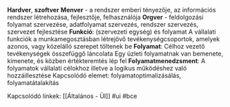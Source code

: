 **Hardver**, **szoftver**
**Menver** - a rendszer emberi tényezője, az információs rendszer létrehozása, fejlesztője, felhasználója
**Orgver** - feldolgozási folyamat szervezése, adatfolyamat szervezés, rendszer szervezés, szervezet fejlesztése
**Funkció**: (szervezeti egység) és folyamat
	A vállalati funkciók a munkamegosztásban létrejövő tevékenységcsoportok, amelyek azonos, vagy közelálló szerepet töltenek be
**Folyamat**:
	Célhoz vezető tevékenységek összefüggő láncolata
	Egy üzleti folyamatnak van bemenete, kimenete, és közben értékteremtés lép fel
**Folyamatmenedzsment**:
	A folyamatok vállalati célokhoz illetve a logikus működéshez való hozzáillesztése
	Kapcsolódó elemet: folyamatoptimalizásálás, folyamatátalakítás


Kapcsolódó linkek:
[[Általános - ÜI]]
#ui 
#bce 